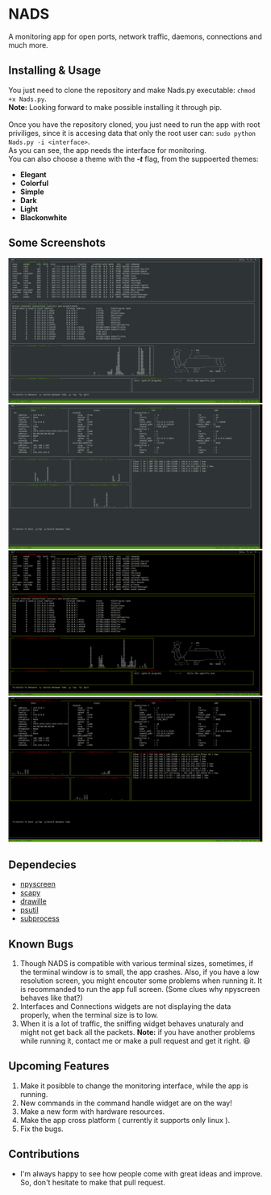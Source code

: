# NADS
A monitoring app for open ports, network traffic, daemons, connections and much more.

## Installing & Usage
You just need to clone the repository and make Nads.py executable: ```chmod +x Nads.py```.<br />
**Note:** Looking forward to make possible installing it through pip.<br />
<br />
Once you have the repository cloned, you just need to run the app with root priviliges, since it is accesing data that only the root user can: ```sudo python Nads.py -i <interface>```.<br />
As you can see, the app needs the interface for monitoring.<br />
You can also choose a theme with the _**-t**_ flag, from the suppoerted themes: 
- **Elegant**
- **Colorful**
- **Simple**
- **Dark**
- **Light**
- **Blackonwhite**

## Some Screenshots
![Nads_1_0](screenshots/Nads1_0.png)<br />
![Nads_1_1](screenshots/Nads1_1.png)<br />
![Nads_2_0](screenshots/Nads2_0.png)<br />
![Nads_2_1](screenshots/Nads2_1.png)<br />
## Dependecies
- [npyscreen](https://npyscreen.readthedocs.io/introduction.html)
- [scapy](https://scapy.readthedocs.io/en/latest/)
- [drawille](https://github.com/asciimoo/drawille)
- [psutil](https://psutil.readthedocs.io/en/latest/)
- [subprocess](https://docs.python.org/3.4/library/subprocess.html)

## Known Bugs
1. Though NADS is compatible with various terminal sizes, sometimes, if the terminal window is to small, the app crashes. Also, if you have a low resolution screen, you might encouter some problems when running it. It is recommanded to run the app full screen. (Some clues why npyscreen behaves like that?)<br />
3. Interfaces and Connections widgets are not displaying the data properly, when the terminal size is to low.
2. When it is a lot of traffic, the sniffing widget behaves unaturaly and might not get back all the packets.
**Note:** if you have another problems while running it, contact me or make a pull request and get it right. :satisfied:


## Upcoming Features
1. Make it posibble to change the monitoring interface, while the app is running.
2. New commands in the command handle widget are on the way!
3. Make a new form with hardware resources.
4. Make the app cross platform ( currently it supports only linux ).
5. Fix the bugs.

## Contributions
- I'm always happy to see how people come with great ideas and improve. So, don't hesitate to make that pull request.
